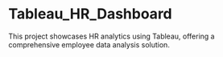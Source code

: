 # Tableau_HR_Dashboard
This project showcases HR analytics using Tableau, offering a comprehensive employee data analysis solution.
